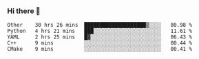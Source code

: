 ### Hi there 👋

<!--
**skywalkerwang98/skywalkerwang98** is a ✨ _special_ ✨ repository because its `README.md` (this file) appears on your GitHub profile.

Here are some ideas to get you started:

- 🔭 I’m currently working on ...
- 🌱 I’m currently learning ...
- 👯 I’m looking to collaborate on ...
- 🤔 I’m looking for help with ...
- 💬 Ask me about ...
- 📫 How to reach me: ...
- 😄 Pronouns: ...
- ⚡ Fun fact: ...
-->

<!--START_SECTION:waka-->
```text
Other    30 hrs 26 mins  ████████████████████▒░░░░   80.98 % 
Python   4 hrs 21 mins   ███░░░░░░░░░░░░░░░░░░░░░░   11.61 % 
YAML     2 hrs 25 mins   █▓░░░░░░░░░░░░░░░░░░░░░░░   06.43 % 
C++      9 mins          ░░░░░░░░░░░░░░░░░░░░░░░░░   00.44 % 
CMake    9 mins          ░░░░░░░░░░░░░░░░░░░░░░░░░   00.41 % 
```
<!--END_SECTION:waka-->
